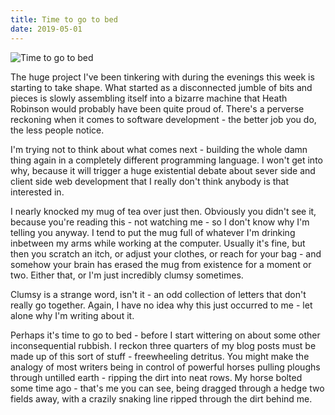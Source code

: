 ```yaml
---
title: Time to go to bed
date: 2019-05-01
---
```


![Time to go to bed](https://source.unsplash.com/s9CC2SKySJM/1600x900)

The huge project I've been tinkering with during the evenings this week is starting to take shape. What started as a disconnected jumble of bits and pieces is slowly assembling itself into a bizarre machine that Heath Robinson would probably have been quite proud of. There's a perverse reckoning when it comes to software development - the better job you do, the less people notice.

I'm trying not to think about what comes next - building the whole damn thing again in a completely different programming language. I won't get into why, because it will trigger a huge existential debate about sever side and client side web development that I really don't think anybody is that interested in.

I nearly knocked my mug of tea over just then. Obviously you didn't see it, because you're reading this - not watching me - so I don't know why I'm telling you anyway. I tend to put the mug full of whatever I'm drinking inbetween my arms while working at the computer. Usually it's fine, but then you scratch an itch, or adjust your clothes, or reach for your bag - and somehow your brain has erased the mug from existence for a moment or two. Either that, or I'm just incredibly clumsy sometimes.

Clumsy is a strange word, isn't it - an odd collection of letters that don't really go together. Again, I have no idea why this just occurred to me - let alone why I'm writing about it.

Perhaps it's time to go to bed - before I start wittering on about some other inconsequential rubbish. I reckon three quarters of my blog posts must be made up of this sort of stuff - freewheeling detritus. You might make the analogy of most writers being in control of powerful horses pulling ploughs through untilled earth - ripping the dirt into neat rows. My horse bolted some time ago - that's me you can see, being dragged through a hedge two fields away, with a crazily snaking line ripped through the dirt behind me.